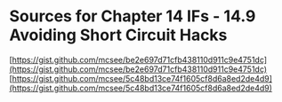 # Sources for Chapter 14 IFs - 14.9 Avoiding Short Circuit Hacks

[https://gist.github.com/mcsee/be2e697d71cfb438110d911c9e4751dc](https://gist.github.com/mcsee/be2e697d71cfb438110d911c9e4751dc)
[https://gist.github.com/mcsee/5c48bd13ce74f1605cf8d6a8ed2de4d9](https://gist.github.com/mcsee/5c48bd13ce74f1605cf8d6a8ed2de4d9)